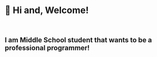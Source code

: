 <p align="center">
  <h1>👋 Hi and, Welcome!</h1> <br/>
  <h2>I am Middle School student that wants to be a professional programmer!</h2>
</p>

